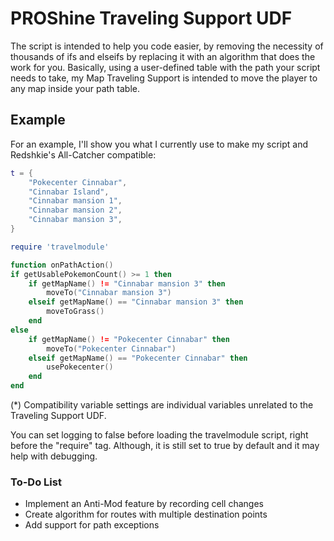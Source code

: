 # PROShine Traveling Support UDF

The script is intended to help you code easier, by removing the necessity of thousands of ifs and elseifs by replacing it with an algorithm that does the work for you. Basically, using a user-defined table with the path your script needs to take, my Map Traveling Support is intended to move the player to any map inside your path table.

## Example
For an example, I'll show you what I currently use to make my script and Redshkie's All-Catcher compatible:
```lua
t = {
    "Pokecenter Cinnabar",
    "Cinnabar Island",
    "Cinnabar mansion 1",
    "Cinnabar mansion 2",
    "Cinnabar mansion 3",
}

require 'travelmodule'

function onPathAction()
if getUsablePokemonCount() >= 1 then
    if getMapName() != "Cinnabar mansion 3" then
        moveTo("Cinnabar mansion 3")
    elseif getMapName() == "Cinnabar mansion 3" then
        moveToGrass()
    end
else
    if getMapName() != "Pokecenter Cinnabar" then
        moveTo("Pokecenter Cinnabar")
    elseif getMapName() == "Pokecenter Cinnabar" then
        usePokecenter()
    end
end
```

(*) Compatibility variable settings are individual variables unrelated to the Traveling Support UDF.

You can set logging to false before loading the travelmodule script, right before the "require" tag. Although, it is still set to true by default and it may help with debugging.

### To-Do List
- Implement an Anti-Mod feature by recording cell changes
- Create algorithm for routes with multiple destination points
- Add support for path exceptions
